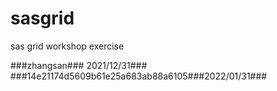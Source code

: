 # sasgrid
sas grid workshop exercise

###zhangsan###  2021/12/31###
###14e21174d5609b61e25a683ab88a6105###2022/01/31###

